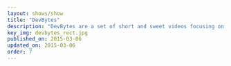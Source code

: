 ```yaml
---
layout: shows/show
title: "DevBytes"
description: "DevBytes are a set of short and sweet videos focusing on a specific topic. Here you'll find a list curated DevBytes for Web Developers."
key_img: devbytes_rect.jpg
published_on: 2015-03-06
updated_on: 2015-03-06
order: 7
---
```

